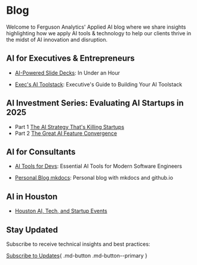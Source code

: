 # Blog

Welcome to Ferguson Analytics' Applied AI blog where we share insights highlighting how we apply AI tools & technology to help our clients thrive in the midst of AI innovation and disruption.

## AI for Executives & Entrepreneurs

- [AI-Powered Slide Decks](./posts/ai-slides-guide.md): In Under an Hour

- [Exec's AI Toolstack](./posts/exec-ai-tools-guide.md): Executive's Guide to Building Your AI Toolstack

## AI Investment Series: Evaluating AI Startups in 2025

- Part 1 [The AI Strategy That's Killing Startups](./posts/ai-models-startups.md) 
- Part 2 [The Great AI Feature Convergence](./posts/ai-feature-convergence.md)

## AI for Consultants

- [AI Tools for Devs](./posts/dev-ai-tools-guide.md): Essential AI Tools for Modern Software Engineers

- [Personal Blog mkdocs](./posts/mkdocsblog.md): Personal blog with mkdocs and github.io

## AI in Houston

- [Houston AI, Tech, and Startup Events](./posts/houstonaievents.md) 

## Stay Updated

Subscribe to receive technical insights and best practices:

[Subscribe to Updates](https://ksferguson.kit.com/4e9ab54dc9){ .md-button .md-button--primary }
